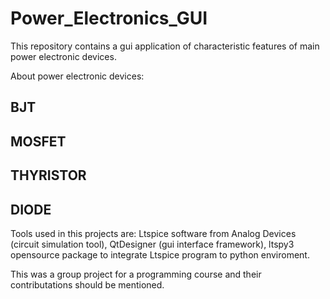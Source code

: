 # Power_Electronics_GUI
This repository contains a gui application of characteristic features of main power electronic devices.

About power electronic devices:

## BJT

## MOSFET

## THYRISTOR

## DIODE


Tools used in this projects are: Ltspice software from Analog Devices (circuit simulation tool), QtDesigner (gui interface framework), ltspy3 opensource package to integrate Ltspice program to python enviroment.

This was a group project for a programming course and their contributations should be mentioned. 
